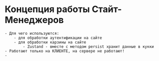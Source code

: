 # Концепция работы Стайт-Менеджеров
	- Для чего используются:
		- для обработки аутентификации на сайте
		- для обработки карзины на сайте
			- Zustand - вместе с методом persist хранит данные в кукки
    - Работают только на КЛИЕНТЕ, на сервере не работают!
	- 